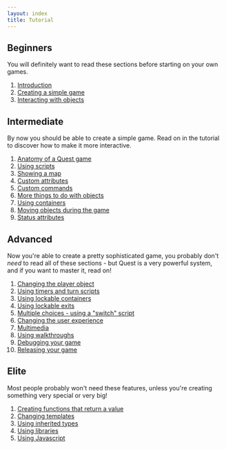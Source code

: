 ```yaml
---
layout: index
title: Tutorial
---
```


Beginners
---------

You will definitely want to read these sections before starting on your own games.

1.  [Introduction](tutorial_introduction.html)
2.  [Creating a simple game](creating_a_simple_game.html)
3.  [Interacting with objects](interacting_with_objects.html)

Intermediate
------------

By now you should be able to create a simple game. Read on in the tutorial to discover how to make it more interactive.

1.  [Anatomy of a Quest game](anatomy_of_a_quest_game.html)
2.  [Using scripts](using_scripts.html)
3.  [Showing a map](showing_a_map.html)
4.  [Custom attributes](custom_attributes.html)
5.  [Custom commands](custom_commands.html)
6.  [More things to do with objects](more_things_to_do_with_objects.html)
7.  [Using containers](using_containers.html)
8.  [Moving objects during the game](moving_objects_during_the_game.html)
9.  [Status attributes](status_attributes.html)

Advanced
--------

Now you're able to create a pretty sophisticated game, you probably don't *need* to read all of these sections - but Quest is a very powerful system, and if you want to master it, read on!

1.  [Changing the player object](changing_the_player_object.html)
2.  [Using timers and turn scripts](using_timers_and_turn_scripts.html)
3.  [Using lockable containers](using_lockable_containers.html)
4.  [Using lockable exits](using_lockable_exits.html)
5.  [Multiple choices - using a "switch" script](multiple_choices___using_a_switch_script.html)
6.  [Changing the user experience](changing_the_user_experience.html)
7.  [Multimedia](multimedia.html)
8.  [Using walkthroughs](using_walkthroughs.html)
9.  [Debugging your game](debugging_your_game.html)
10.  [Releasing your game](releasing_your_game.html)

Elite
-----

Most people probably won't need these features, unless you're creating something very special or very big!

1.  [Creating functions that return a value](creating_functions_which_return_a_value.html)
2.  [Changing templates](changing_templates.html)
3.  [Using inherited types](using_inherited_types.html)
4.  [Using libraries](using_libraries.html)
5.  [Using Javascript](using_javascript.html)


